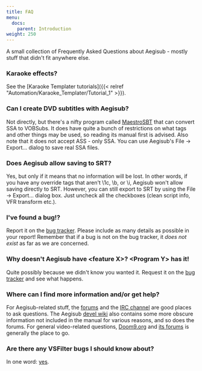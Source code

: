 ```yaml
---
title: FAQ
menu:
  docs:
    parent: Introduction
weight: 250
---
```


A small collection of Frequently Asked Questions about Aegisub - mostly
stuff that didn't fit anywhere else.

### Karaoke effects? ###

See the [Karaoke Templater tutorials]({{< relref "Automation/Karaoke_Templater/Tutorial_1" >}}).

### Can I create DVD subtitles with Aegisub? ###

Not directly, but there's a nifty program called
[MaestroSBT](http://sourceforge.net/projects/maestrosbt/) that can
convert SSA to VOBSubs. It does have quite a bunch of restrictions on
what tags and other things may be used, so reading its manual first is
advised. Also note that it does not accept ASS - only SSA. You can use
Aegisub's File -> Export... dialog to save real SSA files.

### Does Aegisub allow saving to SRT? ###

Yes, but only if it means that no information will be lost. In other
words, if you have any override tags that aren't \1c, \b, or \i,
Aegisub won't allow saving directly to SRT. However, you can still
export to SRT by using the File -> Export... dialog box. Just uncheck
all the checkboxes (clean script info, VFR transform etc.).

### I've found a bug!? ###

Report it on the [bug tracker](http://devel.aegisub.org/). Please
include as many details as possible in your report! Remember that if a
bug is not on the bug tracker, it _does not exist_ as far as we are
concerned.

### Why doesn't Aegisub have &lt;feature X&gt;? &lt;Program Y&gt; has it! ###

Quite possibly because we didn't know you wanted it. Request it on the
[bug tracker](http://devel.aegisub.org/) and see what happens.

### Where can I find more information and/or get help? ###

For Aegisub-related stuff, the [forums](http://forums.aegisub.org) and
the [IRC channel](irc://irc.rizon.net/aegisub) are good places to ask
questions. The Aegisub [devel wiki](http://devel.aegisub.org) also
contains some more obscure information not included in the manual for
various reasons, and so does the forums.  For general video-related
questions, [Doom9.org](http://www.doom9.org) and [its
forums](http://forum.doom9.org) is generally the place to go.

### Are there any VSFilter bugs I should know about? ###

In one word: [yes](http://asa.diac24.net/VSFilter#BUGS).
